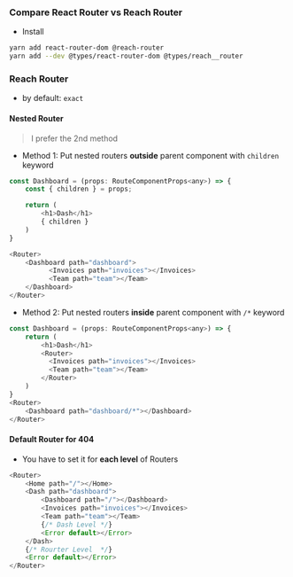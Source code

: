 ### Compare React Router vs Reach Router
- Install
```sh
yarn add react-router-dom @reach-router
yarn add --dev @types/react-router-dom @types/reach__router
```

### Reach Router
- by default: `exact`


#### Nested Router
> I prefer the 2nd method
- Method 1: Put nested routers **outside** parent component with `children` keyword
```javascript
const Dashboard = (props: RouteComponentProps<any>) => {
    const { children } = props;

    return (
        <h1>Dash</h1>
        { children }
    )
}

<Router>
    <Dashboard path="dashboard">
          <Invoices path="invoices"></Invoices>
          <Team path="team"></Team>
    </Dashboard>
</Router>
```
- Method 2: Put nested routers **inside** parent component with `/*` keyword
```javascript
const Dashboard = (props: RouteComponentProps<any>) => {
    return (
        <h1>Dash</h1>
        <Router>
          <Invoices path="invoices"></Invoices>
          <Team path="team"></Team>
        </Router>
    )
}
<Router>
    <Dashboard path="dashboard/*"></Dashboard>
</Router>
```

#### Default Router for 404
- You have to set it for **each level** of Routers
```javascript
<Router>
    <Home path="/"></Home>
    <Dash path="dashboard">
        <Dashboard path="/"></Dashboard>
        <Invoices path="invoices"></Invoices>
        <Team path="team"></Team>
        {/* Dash Level */}
        <Error default></Error>
    </Dash>
    {/* Rourter Level  */}
    <Error default></Error>
</Router>
```
